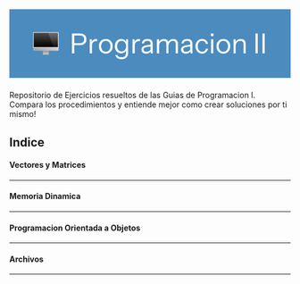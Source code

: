 ![🖥  Programacion_I](Images/Programacion-II-label.png)
---
Repositorio de Ejercicios resueltos de las Guias de Programacion I.
Compara los procedimientos y entiende mejor como crear soluciones por ti mismo!

Indice
---

#### Vectores y Matrices #


---
#### Memoria Dinamica #



---
#### Programacion Orientada a Objetos #



---
#### Archivos # 



---
